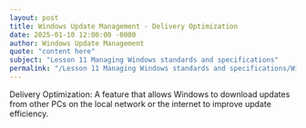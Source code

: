 ```yaml
---
layout: post
title: Windows Update Management - Delivery Optimization
date: 2025-01-10 12:00:00 -0000
author: Windows Update Management
quote: "content here"
subject: "Lesson 11 Managing Windows standards and specifications"
permalink: "/Lesson 11 Managing Windows standards and specifications/Windows Update Management/Windows Update Management - Delivery Optimization"
---
```


Delivery Optimization: A feature that allows Windows to download updates from other PCs on the local network or the internet to improve update efficiency.
